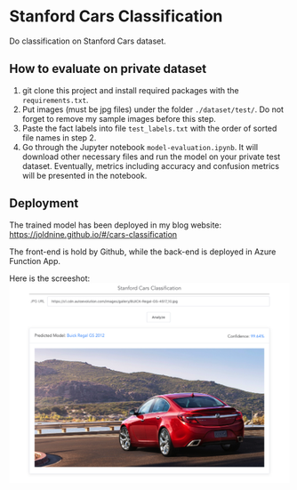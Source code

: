 # Stanford Cars Classification
Do classification on Stanford Cars dataset.

## How to evaluate on private dataset
1. git clone this project and install required packages with the `requirements.txt`.
2. Put images (must be jpg files) under the folder `./dataset/test/`. Do not forget to remove my sample images before this step.
3. Paste the fact labels into file `test_labels.txt` with the order of sorted file names in step 2.
4. Go through the Jupyter notebook `model-evaluation.ipynb`. It will download other necessary files and run the model on your private test dataset. Eventually, metrics including accuracy and confusion metrics will be presented in the notebook.

## Deployment
The trained model has been deployed in my blog website: https://joldnine.github.io/#/cars-classification

The front-end is hold by Github, while the back-end is deployed in Azure Function App.

Here is the screeshot:
![alt text](resources/images/demo.png "Demo Screenshot")
